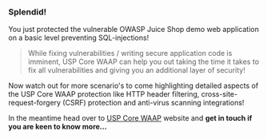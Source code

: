### Splendid!

You just protected the vulnerable OWASP Juice Shop demo web application on a basic level preventing SQL-injections!

> While fixing vulnerabilities / writing secure application code is imminent, USP Core WAAP can help you out taking the time it takes to fix all vulnerabilities and giving you an additional layer of security!

Now watch out for more scenario's to come highlighting detailed aspects of the USP Core WAAP protection like HTTP header filtering, cross-site-request-forgery (CSRF) protection and anti-virus scanning integrations!

In the meantime head over to [USP Core WAAP](https://www.united-security-providers.ch/technology/application-security/web-application-api-protection-waap/) website and **get in touch if you are keen to know more...**
